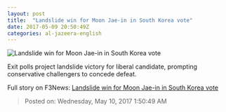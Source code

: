 ```yaml
---
layout: post
title:  "Landslide win for Moon Jae-in in South Korea vote"
date: 2017-05-09 20:50:49Z
categories: al-jazeera-english
---
```


![Landslide win for Moon Jae-in in South Korea vote](http://www.aljazeera.com/mritems/Images/2017/5/9/d290e819868047538a1f8cca2582abfc_18.jpg)

Exit polls project landslide victory for liberal candidate, prompting conservative challengers to concede defeat.


Full story on F3News: [Landslide win for Moon Jae-in in South Korea vote](http://www.f3nws.com/n/BRNTcC)

> Posted on: Wednesday, May 10, 2017 1:50:49 AM
